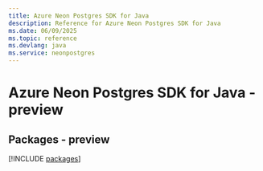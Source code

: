 ```yaml
---
title: Azure Neon Postgres SDK for Java
description: Reference for Azure Neon Postgres SDK for Java
ms.date: 06/09/2025
ms.topic: reference
ms.devlang: java
ms.service: neonpostgres
---
```

# Azure Neon Postgres SDK for Java - preview
## Packages - preview
[!INCLUDE [packages](neon-postgres-index.md)]